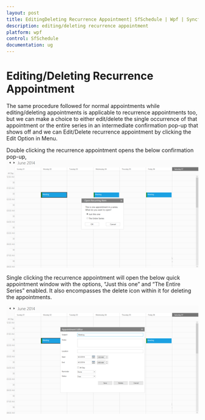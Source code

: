 ```yaml
---
layout: post
title: EditingDeleting Recurrence Appointment| SfSchedule | Wpf | Syncfusion
description: editing/deleting recurrence appointment
platform: wpf
control: SfSchedule
documentation: ug
---
```


# Editing/Deleting Recurrence Appointment

The same procedure followed for normal appointments while editing/deleting appointments is applicable to recurrence appointments too, but we can make a choice to either edit/delete the single occurrence of that appointment or the entire series in an intermediate confirmation pop-up that shows off and we can Edit/Delete recurrence appointment  by clicking the Edit Option in Menu.

Double clicking the recurrence appointment opens the below confirmation pop-up,
![](EditingDeleting-Recurrence-Appointment_images/EditingDeleting-Recurrence-Appointment_img1.png)



Single clicking the recurrence appointment will open the below quick appointment window with the options, “Just this one” and “The Entire Series” enabled. It also encompasses the delete icon within it for deleting the appointments.

![](EditingDeleting-Recurrence-Appointment_images/EditingDeleting-Recurrence-Appointment_img2.png)





